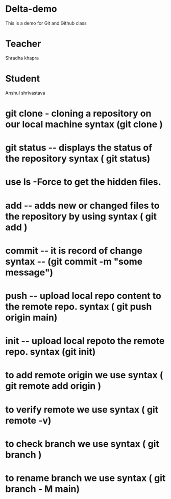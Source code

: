 # Delta-demo
This is a demo for Git and Github class
# Teacher
Shradha khapra

# Student
Anshul shrivastava

# git clone - cloning a repository on our local machine syntax (git clone  <link of repository>)


# git status -- displays the status of the repository syntax ( git status)

# use ls -Force to get the hidden files.

# add -- adds new or changed files to the repository by using syntax ( git add <filename>)

# commit -- it is record of change syntax -- (git commit -m "some message")

# push -- upload local repo content to the remote repo. syntax ( git push origin main)

# init -- upload local repoto the remote repo. syntax (git init)

# to add remote origin we use syntax ( git remote add origin  <link>)

# to verify remote we use syntax ( git remote -v)

# to check branch we use syntax ( git branch )

# to rename branch we use syntax ( git branch - M main)
